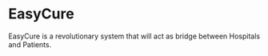 # EasyCure
EasyCure is a revolutionary system that will act as bridge between Hospitals and Patients.
